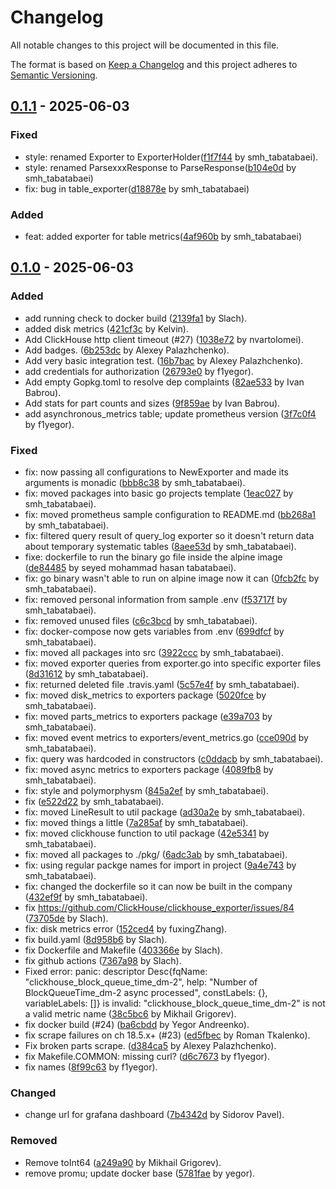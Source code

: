 # Changelog

All notable changes to this project will be documented in this file.

The format is based on [Keep a Changelog](http://keepachangelog.com/en/1.0.0/)
and this project adheres to [Semantic Versioning](http://semver.org/spec/v2.0.0.html).
<!-- insertion marker -->
## [0.1.1](https://github.com/ClickHouse/clickhouse_exporter/releases/tag/0.1.1) - 2025-06-03

### Fixed

- style: renamed Exporter to ExporterHolder([f1f7f44](https://ganj-ipe.yaftar.ir/zafir/data_analytics/clickhouse-exporter/commit/f1f7f4425b809c3dc72cc4b8b8161db827ea310c) by smh_tabatabaei).
- style: renamed ParsexxxResponse to ParseResponse([b104e0d](https://ganj-ipe.yaftar.ir/zafir/data_analytics/clickhouse-exporter/commit/b104e0dc9c0ae270c50a4701e4b7fb93a6420445) by smh_tabatabaei)
- fix: bug in table_exporter([d18878e](https://ganj-ipe.yaftar.ir/zafir/data_analytics/clickhouse-exporter/commit/d18878ec1479a8894808262ecf224fb7f1298b84) by smh_tabatabaei)

### Added

- feat: added exporter for table metrics([4af960b](https://ganj-ipe.yaftar.ir/zafir/data_analytics/clickhouse-exporter/commit/4af960b28aa50cb61914a2341b751b21a06863fa) by smh_tabatabaei)

<!-- insertion marker -->
## [0.1.0](https://github.com/ClickHouse/clickhouse_exporter/releases/tag/0.1.0) - 2025-06-03

### Added

- add running check to docker build ([2139fa1](https://github.com/ClickHouse/clickhouse_exporter/commit/2139fa1bba8fa83cd65932a2ca0d5f57812ce2ff) by Slach).
- added disk metrics ([421cf3c](https://github.com/ClickHouse/clickhouse_exporter/commit/421cf3cbc25f28d6ded365a88d8e8700da173acf) by Kelvin).
- Add ClickHouse http client timeout (#27) ([1038e72](https://github.com/ClickHouse/clickhouse_exporter/commit/1038e72f7510b418aa56a12342793edf47b4cb09) by nvartolomei).
- Add badges. ([6b253dc](https://github.com/ClickHouse/clickhouse_exporter/commit/6b253dc4d04b8f5be82b0296a1d1568dc28f6691) by Alexey Palazhchenko).
- Add very basic integration test. ([16b7bac](https://github.com/ClickHouse/clickhouse_exporter/commit/16b7bac5ee7d05eb4f2965167fdca40290c88ad1) by Alexey Palazhchenko).
- add credentials for authorization ([26793e0](https://github.com/ClickHouse/clickhouse_exporter/commit/26793e0cc9a8dc818226603d642cc7d05e1c15d9) by f1yegor).
- Add empty Gopkg.toml to resolve dep complaints ([82ae533](https://github.com/ClickHouse/clickhouse_exporter/commit/82ae533a6969cf6aaa53a3f95a103f5d19bc5858) by Ivan Babrou).
- Add stats for part counts and sizes ([9f859ae](https://github.com/ClickHouse/clickhouse_exporter/commit/9f859aeaf2302bc5ef674797a43acfcb93604074) by Ivan Babrou).
- add asynchronous_metrics table; update prometheus version ([3f7c0f4](https://github.com/ClickHouse/clickhouse_exporter/commit/3f7c0f444d9f29f9e30edf30a2edc97b97aec6d9) by f1yegor).

### Fixed

- fix: now passing all configurations to NewExporter and made its arguments is monadic ([bbb8c38](https://github.com/ClickHouse/clickhouse_exporter/commit/bbb8c3809009d04ab60be6b52a87b56dd2a0c9a1) by smh_tabatabaei).
- fix: moved packages into basic go projects template ([1eac027](https://github.com/ClickHouse/clickhouse_exporter/commit/1eac027e2b602c03a66dfc2ba661d4dbb48b0304) by smh_tabatabaei).
- fix: moved prometheus sample configuration to README.md ([bb268a1](https://github.com/ClickHouse/clickhouse_exporter/commit/bb268a1ff0b68f33092580c88fa7acd11ae518dc) by smh_tabatabaei).
- fix: filtered query result of query_log exporter so it doesn't return data about temporary systematic tables ([8aee53d](https://github.com/ClickHouse/clickhouse_exporter/commit/8aee53d01dac1d8173d008da2698646a88d78abc) by smh_tabatabaei).
- fixe: dockerfile to run the binary go file inside the alpine image ([de84485](https://github.com/ClickHouse/clickhouse_exporter/commit/de84485bddd12ef8e1bcc69761ebb2b9fcbcc4e2) by seyed mohammad hasan tabatabaei).
- fix: go binary wasn't able to run on alpine image now it can ([0fcb2fc](https://github.com/ClickHouse/clickhouse_exporter/commit/0fcb2fc446a47a19a45724ab78748851cf7b4e4f) by smh_tabatabaei).
- fix: removed personal information from sample .env ([f53717f](https://github.com/ClickHouse/clickhouse_exporter/commit/f53717fc20db156af4d6617234852b4579d38cf3) by smh_tabatabaei).
- fix: removed unused files ([c6c3bcd](https://github.com/ClickHouse/clickhouse_exporter/commit/c6c3bcdd5915850d370a4df778dad9c9c393ba9b) by smh_tabatabaei).
- fix: docker-compose now gets variables from .env ([699dfcf](https://github.com/ClickHouse/clickhouse_exporter/commit/699dfcf6fd4af05977b38ab79e7f59e2faec5432) by smh_tabatabaei).
- fix: moved all packages into src ([3922ccc](https://github.com/ClickHouse/clickhouse_exporter/commit/3922ccc8660f65bb60ee2eda2d4c2592c93d5989) by smh_tabatabaei).
- fix: moved exporter queries from exporter.go into specific exporter files ([8d31612](https://github.com/ClickHouse/clickhouse_exporter/commit/8d3161260b1c611d383572dbfd434b5cee0734fd) by smh_tabatabaei).
- fix: returned deleted file .travis.yaml ([5c57e4f](https://github.com/ClickHouse/clickhouse_exporter/commit/5c57e4f4b249503d3743f86b5652b111f7b228e8) by smh_tabatabaei).
- fix: moved disk_metrics to exporters package ([5020fce](https://github.com/ClickHouse/clickhouse_exporter/commit/5020fcee3f8f4908b21d5a7778dfbc1eedaf0f94) by smh_tabatabaei).
- fix: moved parts_metrics to exporters package ([e39a703](https://github.com/ClickHouse/clickhouse_exporter/commit/e39a7033582c2d840e9b58fdc3dba6e20437eac5) by smh_tabatabaei).
- fix: moved event metrics to exporters/event_metrics.go ([cce090d](https://github.com/ClickHouse/clickhouse_exporter/commit/cce090db3f67d79dbf7923fe3407bc5a1d27463a) by smh_tabatabaei).
- fix: query was hardcoded in constructors ([c0ddacb](https://github.com/ClickHouse/clickhouse_exporter/commit/c0ddacbe566732dd102d35fb8907a1fa5e0a9191) by smh_tabatabaei).
- fix: moved async metrics to exporters package ([4089fb8](https://github.com/ClickHouse/clickhouse_exporter/commit/4089fb8e66b63ba76809238992d4a186c9ebce73) by smh_tabatabaei).
- fix: style and polymorphysm ([845a2ef](https://github.com/ClickHouse/clickhouse_exporter/commit/845a2efd63396025724983baf16454519595e0b7) by smh_tabatabaei).
- fix ([e522d22](https://github.com/ClickHouse/clickhouse_exporter/commit/e522d2215c0699f04fd492cce2f27655be2bb7f7) by smh_tabatabaei).
- fix: moved LineResult to util package ([ad30a2e](https://github.com/ClickHouse/clickhouse_exporter/commit/ad30a2e56dbff310e62b55930e9c8a7382cb8552) by smh_tabatabaei).
- fix: moved things a little ([7a285af](https://github.com/ClickHouse/clickhouse_exporter/commit/7a285af49a4d3b6eabfab30effabbdb518214ec1) by smh_tabatabaei).
- fix: moved clickhouse function to util package ([42e5341](https://github.com/ClickHouse/clickhouse_exporter/commit/42e53412ce7ccd82457f9daf7101b4cc61d565be) by smh_tabatabaei).
- fix: moved all packages to ./pkg/ ([6adc3ab](https://github.com/ClickHouse/clickhouse_exporter/commit/6adc3abe956e8bd65e4025c2e697a5c09c4ec6b6) by smh_tabatabaei).
- fix: using regular packge names for import in project ([9a4e743](https://github.com/ClickHouse/clickhouse_exporter/commit/9a4e743e95b786bc4bdf58ae47be66edf0c31898) by smh_tabatabaei).
- fix: changed the dockerfile so it can now be built in the company ([432ef9f](https://github.com/ClickHouse/clickhouse_exporter/commit/432ef9f278ba303fbf4d428536b6d09f61262843) by smh_tabatabaei).
- fix https://github.com/ClickHouse/clickhouse_exporter/issues/84 ([73705de](https://github.com/ClickHouse/clickhouse_exporter/commit/73705de5fe81984ac750145e962273a0e345ad5c) by Slach).
- fix: disk metrics error ([152ced4](https://github.com/ClickHouse/clickhouse_exporter/commit/152ced4323cc6e2cd0bbb9077fa04283a2b7864a) by fuxingZhang).
- fix build.yaml ([8d958b6](https://github.com/ClickHouse/clickhouse_exporter/commit/8d958b6e4dc2a1ff13ce55469894f84f7e11e01b) by Slach).
- fix Dockerfile and Makefile ([403366e](https://github.com/ClickHouse/clickhouse_exporter/commit/403366e05e6c6166ce6cf52b2dab37c8bf095bda) by Slach).
- fix github actions ([7367a98](https://github.com/ClickHouse/clickhouse_exporter/commit/7367a98d54753292bfc4d9eeba7ae896d3b6a10e) by Slach).
- Fixed error: panic: descriptor Desc{fqName: "clickhouse_block_queue_time_dm-2", help: "Number of BlockQueueTime_dm-2 async processed", constLabels: {}, variableLabels: []} is invalid: "clickhouse_block_queue_time_dm-2" is not a valid metric name ([38c5bc6](https://github.com/ClickHouse/clickhouse_exporter/commit/38c5bc6c67be1b68088a88ee6e096e7bc122bb6b) by Mikhail Grigorev).
- fix docker build (#24) ([ba6cbdd](https://github.com/ClickHouse/clickhouse_exporter/commit/ba6cbddc65044f0cbe98daf37bf48471d414b5b0) by Yegor Andreenko).
- fix scrape failures on ch 18.5.x+ (#23) ([ed5fbec](https://github.com/ClickHouse/clickhouse_exporter/commit/ed5fbec15686109cc40fdc6d7fc3d3a98ac49b33) by Roman Tkalenko).
- Fix broken parts scrape. ([d384ca5](https://github.com/ClickHouse/clickhouse_exporter/commit/d384ca546ffaee67e0ebc980bb7d46e32f778ff7) by Alexey Palazhchenko).
- fix Makefile.COMMON: missing curl? ([d6c7673](https://github.com/ClickHouse/clickhouse_exporter/commit/d6c767362a425e1fc773ded05d7a7623e3dd1d75) by f1yegor).
- fix names ([8f99c63](https://github.com/ClickHouse/clickhouse_exporter/commit/8f99c638731702449b3b84d41348fc0514f5646f) by f1yegor).

### Changed

- change url for grafana dashboard ([7b4342d](https://github.com/ClickHouse/clickhouse_exporter/commit/7b4342db0a6c0f2625933ef7db267aa2d65cc149) by Sidorov Pavel).

### Removed

- Remove toInt64 ([a249a90](https://github.com/ClickHouse/clickhouse_exporter/commit/a249a90f89a643bb528c839374df170f911b4e3a) by Mikhail Grigorev).
- remove promu; update docker base ([5781fae](https://github.com/ClickHouse/clickhouse_exporter/commit/5781fae3e7f55b531ae2edcd16611fcff116e832) by yegor).

